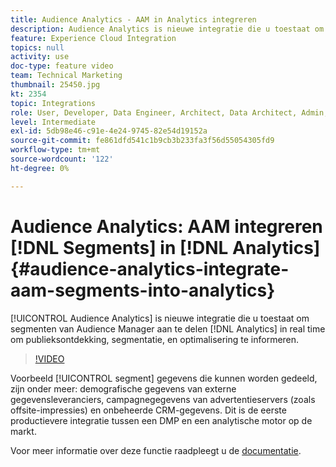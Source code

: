 ```yaml
---
title: Audience Analytics - AAM in Analytics integreren
description: Audience Analytics is nieuwe integratie die u toestaat om segmenten van Audience Manager (AAM) aan Analytics (a) in real time te delen om publieksontdekking, segmentatie, en optimalisering te informeren.
feature: Experience Cloud Integration
topics: null
activity: use
doc-type: feature video
team: Technical Marketing
thumbnail: 25450.jpg
kt: 2354
topic: Integrations
role: User, Developer, Data Engineer, Architect, Data Architect, Admin, Leader
level: Intermediate
exl-id: 5db98e46-c91e-4e24-9745-82e54d19152a
source-git-commit: fe861dfd541c1b9cb3b233fa3f56d55054305fd9
workflow-type: tm+mt
source-wordcount: '122'
ht-degree: 0%

---
```


# Audience Analytics: AAM integreren [!DNL Segments] in [!DNL Analytics] {#audience-analytics-integrate-aam-segments-into-analytics}

[!UICONTROL Audience Analytics] is nieuwe integratie die u toestaat om segmenten van Audience Manager aan te delen [!DNL Analytics] in real time om publieksontdekking, segmentatie, en optimalisering te informeren.

>[!VIDEO](https://video.tv.adobe.com/v/25450/?quality=12)

Voorbeeld [!UICONTROL segment] gegevens die kunnen worden gedeeld, zijn onder meer: demografische gegevens van externe gegevensleveranciers, campagnegegevens van advertentieservers (zoals offsite-impressies) en onbeheerde CRM-gegevens. Dit is de eerste productievere integratie tussen een DMP en een analytische motor op de markt.

Voor meer informatie over deze functie raadpleegt u de [documentatie](https://experienceleague.adobe.com/docs/analytics/integration/audience-analytics/mc-audiences-aam.html?lang=en).
